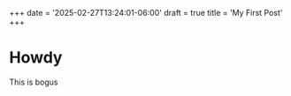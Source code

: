 +++
date = '2025-02-27T13:24:01-06:00'
draft = true
title = 'My First Post'
+++

# Howdy

This is bogus